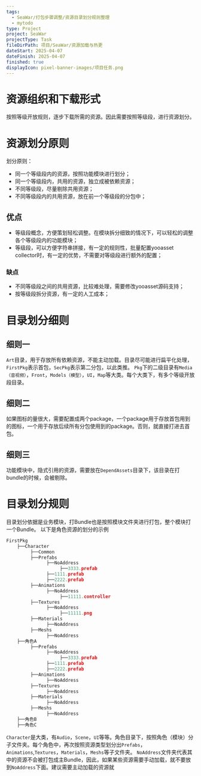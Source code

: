 ```yaml
---
tags:
  - SeaWar/打包步骤调整/资源目录划分规则整理
  - mytodo
type: Project
project: SeaWar
projectType: Task
fileDirPath: 项目/SeaWar/资源加载与热更
dateStart: 2025-04-07
dateFinish: 2025-04-07
finished: true
displayIcon: pixel-banner-images/项目任务.png
---
```

# 资源组织和下载形式
按照等级开放规则，逐步下载所需的资源。因此需要按照等级段，进行资源划分。
# 资源划分原则
划分原则：
- 同一个等级段内的资源，按照功能模块进行划分；
- 同一个等级段内，共用的资源，独立成被依赖资源；
- 不同等级段，尽量剔除共用资源；
- 不同等级段内的共用资源，放在前一个等级段的分包中；
## 优点
- 等级段概念，方便策划轻松调整。在模块拆分细致的情况下，可以轻松的调整各个等级段内的功能模块；
- 等级段，可以方便字符串拼接，有一定的规则性，批量配置yooasset collector时，有一定的优势，不需要对等级段进行额外的配置；
### 缺点
- 不同等级段之间的共用资源，比较难处理，需要修改yooasset源码支持；
- 按等级段拆分资源，有一定的人工成本；
# 目录划分细则
## 细则一
`Art`目录，用于存放所有依赖资源，不能主动加载。目录尽可能进行扁平化处理，`FirstPkg`表示首包，`SecPkg`表示第二分包，以此类推。
`Pkg`下的二级目录有`Media（音视频）`，`Front`，`Models（模型）`，`UI`，`Map`等大类。每个大类下，有多个等级开放段目录。
## 细则二
如果图标的量很大，需要配置成两个package，一个package用于存放首包用到的图标，一个用于存放后续所有分包使用到的package。否则，就直接打进去首包。
## 细则三
功能模块中，隐式引用的资源，需要放在`DependAssets`目录下，该目录在打bundle的时候，会被剔除。
# 目录划分规则
目录划分依据是业务模块，打Bundle也是按照模块文件夹进行打包，整个模块打一个Bundle。
以下是角色资源的划分的示例
```c
FirstPkg  
    ├──Character  
         ├──Common  
         ├──Prefabs  
               ├──NoAddress  
                    ├──3333.prefab      
               ├──1111.prefab  
               ├──2222.prefab  
         ├──Animations  
               ├──NoAddress  
                    ├──11111.controller      
         ├──Textures  
               ├──NoAddress  
                    ├──11111.png      
         ├──Materials  
               ├──NoAddress  
         ├──Meshs  
               ├──NoAddress  
    ├──角色A  
         ├──Prefabs  
               ├──NoAddress  
                    ├──3333.prefab      
               ├──1111.prefab  
               ├──2222.prefab  
         ├──Animations  
               ├──NoAddress  
         ├──Textures  
               ├──NoAddress  
         ├──Materials  
               ├──NoAddress  
         ├──Meshs  
               ├──NoAddress  
    ├──角色B  
    ├──角色C
```
`Character`是大类，有`Audio`，`Scene`，`UI`等等。角色目录下，按照角色（模块）分子文件夹。每个角色中，再次按照资源类型划分出`Prefabs`，`Animations`,`Textures`，`Materials`，`Meshs`等子文件夹。
`NoAddress`文件夹代表其中的资源不会被打包成主Bundle，因此，如果某些资源需要手动加载，就不要放到`NoAddress`下面。建议需要主动加载的资源就







